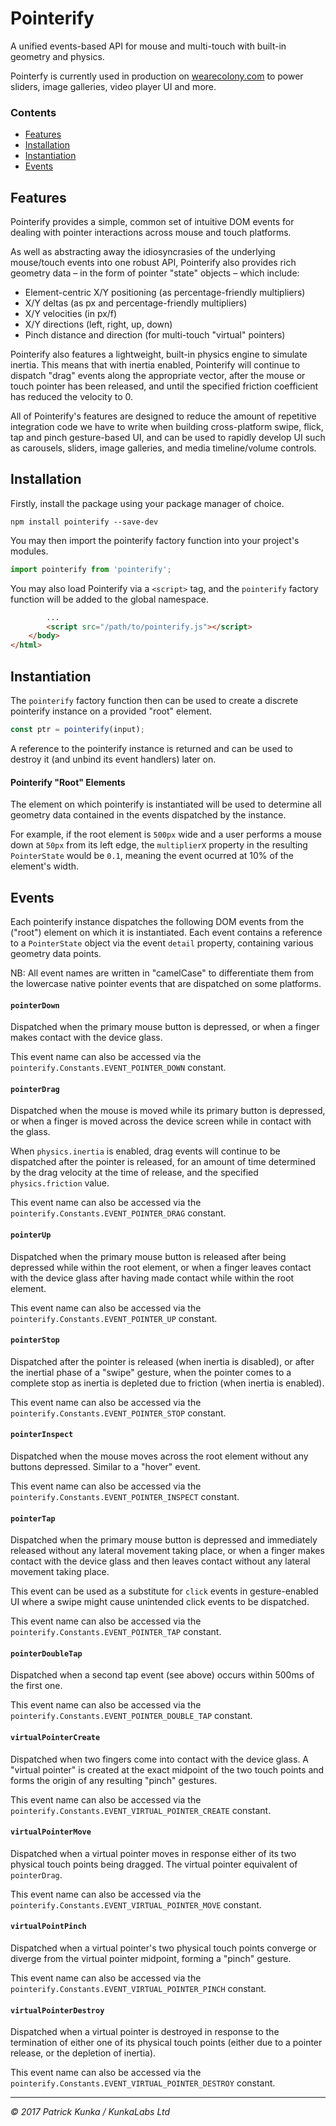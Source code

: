 # Pointerify

A unified events-based API for mouse and multi-touch with built-in geometry and physics.

Pointerfy is currently used in production on [wearecolony.com](https://www.wearecolony.com) to power sliders, image galleries, video player UI and more.

### Contents
- [Features](#features)
- [Installation](#installation)
- [Instantiation](#instantiation)
- [Events](#events)

## Features
Pointerify provides a simple, common set of intuitive DOM events for dealing with pointer interactions across mouse and touch platforms.

As well as abstracting away the idiosyncrasies of the underlying mouse/touch events into one robust API, Pointerify also provides rich geometry data – in the form of pointer "state" objects – which include:
- Element-centric X/Y positioning (as percentage-friendly multipliers)
- X/Y deltas (as px and percentage-friendly multipliers)
- X/Y velocities (in px/f)
- X/Y directions (left, right, up, down)
- Pinch distance and direction (for multi-touch "virtual" pointers)

Pointerify also features a lightweight, built-in physics engine to simulate inertia. This means that with inertia enabled, Pointerify will continue to dispatch "drag" events along the appropriate vector, after the mouse or touch pointer has been released, and until the specified friction coefficient has reduced the velocity to 0.

All of Pointerify's features are designed to reduce the amount of repetitive integration code we have to write when building cross-platform swipe, flick, tap and pinch gesture-based UI, and can be used to rapidly develop UI such as carousels, sliders, image galleries, and media timeline/volume controls.

## Installation

Firstly, install the package using your package manager of choice.

```
npm install pointerify --save-dev
```

You may then import the pointerify factory function into your project's modules.

```js
import pointerify from 'pointerify';
```

You may also load Pointerify via a `<script>` tag, and the `pointerify` factory function will be added to the global namespace.

```html
        ...
        <script src="/path/to/pointerify.js"></script>
    </body>
</html>
```

## Instantiation

The `pointerify` factory function then can be used to create a discrete pointerify instance on a provided "root" element.

```js
const ptr = pointerify(input);
```

A reference to the pointerify instance is returned and can be used to destroy it (and unbind its event handlers) later on.

#### Pointerify "Root" Elements

The element on which pointerify is instantiated will be used to determine all geometry data contained in the events dispatched by the instance.

For example, if the root element is `500px` wide and a user performs a mouse down at `50px` from its left edge, the `multiplierX` property in the resulting `PointerState` would be `0.1`, meaning the event ocurred at 10% of the element's width.

## Events

Each pointerify instance dispatches the following DOM events from the ("root") element on which it is instantiated. Each event contains a reference to a `PointerState` object via the event `detail` property, containing various geometry data points.

NB: All event names are written in "camelCase" to differentiate them from the lowercase native pointer events that are dispatched on some platforms.

#### `pointerDown`

Dispatched when the primary mouse button is depressed, or when a finger makes contact with the device glass.

This event name can also be accessed via the `pointerify.Constants.EVENT_POINTER_DOWN` constant.

#### `pointerDrag`

Dispatched when the mouse is moved while its primary button is depressed, or when a finger is moved across the device screen while in contact with the glass.

When `physics.inertia` is enabled, drag events will continue to be dispatched after the pointer is released, for an amount of time determined by the drag velocity at the time of release, and the specified `physics.friction` value.

This event name can also be accessed via the `pointerify.Constants.EVENT_POINTER_DRAG` constant.

#### `pointerUp`

Dispatched when the primary mouse button is released after being depressed while within the root element, or when a finger leaves contact with the device glass after having made contact while within the root element.

This event name can also be accessed via the `pointerify.Constants.EVENT_POINTER_UP` constant.

#### `pointerStop`

Dispatched after the pointer is released (when inertia is disabled), or after the inertial phase of a "swipe" gesture, when the pointer comes to a complete stop as inertia is depleted due to friction (when inertia is enabled).

This event name can also be accessed via the `pointerify.Constants.EVENT_POINTER_STOP` constant.

#### `pointerInspect`

Dispatched when the mouse moves across the root element without any buttons depressed. Similar to a "hover" event.

This event name can also be accessed via the `pointerify.Constants.EVENT_POINTER_INSPECT` constant.

#### `pointerTap`

Dispatched when the primary mouse button is depressed and immediately released without any lateral movement taking place, or when a finger makes contact with the device glass and then leaves contact without any lateral movement taking place.

This event can be used as a substitute for `click` events in gesture-enabled UI where a swipe might cause unintended click events to be dispatched.

This event name can also be accessed via the `pointerify.Constants.EVENT_POINTER_TAP` constant.

#### `pointerDoubleTap`

Dispatched when a second tap event (see above) occurs within 500ms of the first one.

This event name can also be accessed via the `pointerify.Constants.EVENT_POINTER_DOUBLE_TAP` constant.

#### `virtualPointerCreate`

Dispatched when two fingers come into contact with the device glass. A "virtual pointer" is created at the exact midpoint of the two touch points and forms the origin of any resulting "pinch" gestures.

This event name can also be accessed via the `pointerify.Constants.EVENT_VIRTUAL_POINTER_CREATE` constant.

#### `virtualPointerMove`

Dispatched when a virtual pointer moves in response either of its two physical touch points being dragged. The virtual pointer equivalent of `pointerDrag`.

This event name can also be accessed via the `pointerify.Constants.EVENT_VIRTUAL_POINTER_MOVE` constant.

#### `virtualPointPinch`

Dispatched when a virtual pointer's two physical touch points converge or diverge from the virtual pointer midpoint, forming a "pinch" gesture.

This event name can also be accessed via the `pointerify.Constants.EVENT_VIRTUAL_POINTER_PINCH` constant.

#### `virtualPointerDestroy`

Dispatched when a virtual pointer is destroyed in response to the termination of either one of its physical touch points (either due to a pointer release, or the depletion of inertia).

This event name can also be accessed via the `pointerify.Constants.EVENT_VIRTUAL_POINTER_DESTROY` constant.

---
*&copy; 2017 Patrick Kunka / KunkaLabs Ltd*
